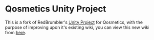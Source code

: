 # Qosmetics Unity Project
This is a fork of RedBrumbler's [Unity Project](https://github.com/Qosmetics/UnityProject) for Qosmetics, with the purpose of improving upon it's existing wiki, you can view this new wiki from [here](https://amalite.github.io/BetterQosWiki/).
